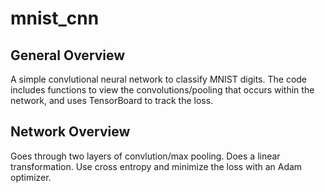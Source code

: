 # mnist_cnn
## General Overview
A simple convlutional neural network to classify MNIST digits. The code 
includes functions to view the convolutions/pooling that occurs within the
network, and uses TensorBoard to track the loss.

## Network Overview
<!--Show pictures of results-->
Goes through two layers of convlution/max pooling.  Does a linear transformation.
Use cross entropy and minimize the loss with an Adam optimizer.
